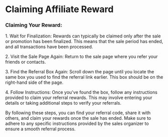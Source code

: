 # Claiming Affiliate Reward

### Claiming Your Reward: <a href="#claiming-your-reward" id="claiming-your-reward"></a>

1\. Wait for Finalization: Rewards can typically be claimed only after the sale or promotion has been finalized. This means that the sale period has ended, and all transactions have been processed.

2\. Visit the Sale Page Again: Return to the sale page where you refer your friends or contacts.

3\. Find the Referral Box Again: Scroll down the page until you locate the same box you used to find the referral link earlier. This box should be on the right-hand side of the page.

4\. Follow Instructions: Once you've found the box, follow any instructions provided to claim your referral rewards. This may involve entering your details or taking additional steps to verify your referrals.

By following these steps, you can find your referral code, share it with others, and claim your rewards once the sale has ended. Make sure to adhere to any specific instructions provided by the sales organizer to ensure a smooth referral process.
